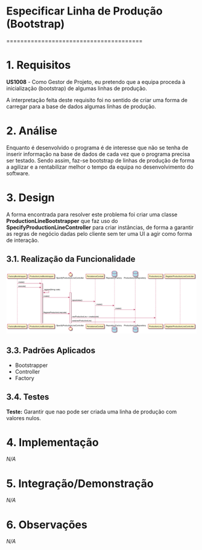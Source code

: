 # Especificar Linha de Produção (Bootstrap)
=======================================

# 1. Requisitos

**US1008** - Como Gestor de Projeto, eu pretendo que a equipa proceda à inicialização (bootstrap) de algumas linhas de produção.

A interpretação feita deste requisito foi no sentido de criar uma forma de carregar para a base de dados algumas linhas de produção.

# 2. Análise

Enquanto é desenvolvido o programa é de interesse que não se tenha de inserir informação na base de dados de cada vez que o programa precisa ser testado. Sendo assim, faz-se bootstrap de linhas de produção de forma a agilizar e a rentabilizar melhor o tempo da equipa no desenvolvimento do software.

# 3. Design

A forma encontrada para resolver este problema foi criar uma classe **ProductionLineBootstrapper** que faz uso do **SpecifyProductionLineController** para criar instâncias, de forma a garantir as regras de negócio dadas pelo cliente sem ter uma UI a agir como forma de interação.

## 3.1. Realização da Funcionalidade

![ISSUE-1008.png](ISSUE-1008.png)

## 3.3. Padrões Aplicados

* Bootstrapper
* Controller
* Factory

## 3.4. Testes

**Teste:** Garantir que nao pode ser criada uma linha de produção com valores nulos.

# 4. Implementação

*N/A*

# 5. Integração/Demonstração

*N/A*

# 6. Observações

*N/A*